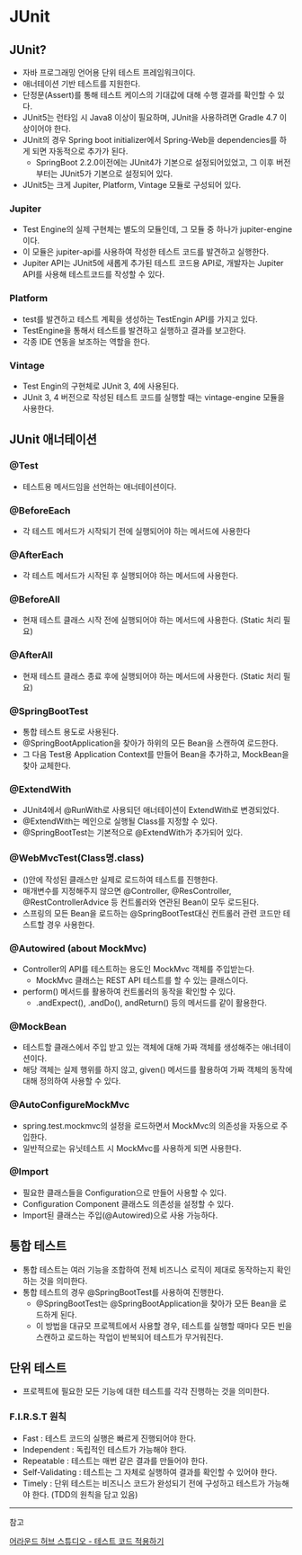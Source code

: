 # JUnit
## JUnit?
* 자바 프로그래밍 언어용 단위 테스트 프레임워크이다.
* 애너테이션 기반 테스트를 지원한다.
* 단정문(Assert)를 통해 테스트 케이스의 기대값에 대해 수행 결과를 확인할 수 있다.
* JUnit5는 런타임 시 Java8 이상이 필요하며, JUnit을 사용하려면 Gradle 4.7 이상이어야 한다.
* JUnit의 경우 Spring boot initializer에서 Spring-Web을 dependencies를 하게 되면 자동적으로 추가가 된다.
  * SpringBoot 2.2.0이전에는 JUnit4가 기본으로 설정되어있었고, 그 이후 버전부터는 JUnit5가 기본으로 설정되어 있다.
* JUnit5는 크게 Jupiter, Platform, Vintage 모듈로 구성되어 있다.

### Jupiter
* Test Engine의 실제 구현체는 별도의 모듈인데, 그 모듈 중 하나가 jupiter-engine이다.
* 이 모듈은 jupiter-api를 사용하여 작성한 테스트 코드를 발견하고 실행한다.
* Jupiter API는 JUnit5에 새롭게 추가된 테스트 코드용 API로, 개발자는 Jupiter API를 사용해 테스트코드를 작성할 수 있다.

### Platform
* test를 발견하고 테스트 계획을 생성하는 TestEngin API를 가지고 있다.
* TestEngine을 통해서 테스트를 발견하고 실행하고 결과를 보고한다.
* 각종 IDE 연동을 보조하는 역할을 한다.

### Vintage
* Test Engin의 구현체로 JUnit 3, 4에 사용된다.
* JUnit 3, 4 버전으로 작성된 테스트 코드를 실행할 때는 vintage-engine 모듈을 사용한다.

## JUnit 애너테이션
### @Test
* 테스트용 메서드임을 선언하는 애너테이션이다.

### @BeforeEach
* 각 테스트 메서드가 시작되기 전에 실행되어야 하는 메서드에 사용한다

### @AfterEach
* 각 테스트 메서드가 시작된 후 실행되어야 하는 메서드에 사용한다.

### @BeforeAll
* 현재 테스트 클래스 시작 전에 실행되어야 하는 메서드에 사용한다. (Static 처리 필요)

### @AfterAll
* 현재 테스트 클래스 종료 후에 실행되어야 하는 메서드에 사용한다. (Static 처리 필요)

### @SpringBootTest
* 통합 테스트 용도로 사용된다.
* @SpringBootApplication을 찾아가 하위의 모든 Bean을 스캔하여 로드한다.
* 그 다음 Test용 Application Context를 만들어 Bean을 추가하고, MockBean을 찾아 교체한다.

### @ExtendWith
* JUnit4에서 @RunWith로 사용되던 애너테이션이 ExtendWith로 변경되었다.
* @ExtendWith는 메인으로 실행될 Class를 지정할 수 있다.
* @SpringBootTest는 기본적으로 @ExtendWith가 추가되어 있다.

### @WebMvcTest(Class명.class)
* ()안에 작성된 클래스만 실제로 로드하여 테스트를 진행한다.
* 매개변수를 지정해주지 않으면 @Controller, @ResController, @RestControllerAdvice 등 컨트롤러와 연관된 Bean이 모두 로드된다.
* 스프링의 모든 Bean을 로드하는 @SpringBootTest대신 컨트롤러 관련 코드만 테스트할 경우 사용한다.

### @Autowired (about MockMvc)
* Controller의 API를 테스트하는 용도인 MockMvc 객체를 주입받는다.
  * MockMvc 클래스는 REST API 테스트를 할 수 있는 클래스이다.
* perform() 메서드를 활용하여 컨트롤러의 동작을 확인할 수 있다.
  * .andExpect(), .andDo(), andReturn() 등의 메서드를 같이 활용한다.

### @MockBean
* 테스트할 클래스에서 주입 받고 있는 객체에 대해 가짜 객체를 생성해주는 애너테이션이다.
* 해당 객체는 실제 행위를 하지 않고, given() 메서드를 활용하여 가짜 객체의 동작에 대해 정의하여 사용할 수 있다.

### @AutoConfigureMockMvc
* spring.test.mockmvc의 설정을 로드하면서 MockMvc의 의존성을 자동으로 주입한다.
* 일반적으로는 유닛테스트 시 MockMvc를 사용하게 되면 사용한다.

### @Import
* 필요한 클래스들을 Configuration으로 만들어 사용할 수 있다.
* Configuration Component 클래스도 의존성을 설정할 수 있다.
* Import된 클래스는 주입(@Autowired)으로 사용 가능하다.

## 통합 테스트
* 통합 테스트는 여러 기능을 조합하여 전체 비즈니스 로직이 제대로 동작하는지 확인하는 것을 의미한다.
* 통합 테스트의 경우 @SpringBootTest를 사용하여 진행한다.
  * @SpringBootTest는 @SpringBootApplication을 찾아가 모든 Bean을 로드하게 된다.
  * 이 방법을 대규모 프로젝트에서 사용할 경우, 테스트를 실행할 때마다 모든 빈을 스캔하고 로드하는 작업이 반복되어 테스트가 무거워진다.

## 단위 테스트
* 프로젝트에 필요한 모든 기능에 대한 테스트를 각각 진행하는 것을 의미한다.

### F.I.R.S.T 원칙
* Fast : 테스트 코드의 실행은 빠르게 진행되어야 한다.
* Independent : 독립적인 테스트가 가능해야 한다.
* Repeatable : 테스트는 매번 같은 결과를 만들어야 한다.
* Self-Validating : 테스트는 그 자체로 실행하여 결과를 확인할 수 있어야 한다.
* Timely : 단위 테스트는 비즈니스 코드가 완성되기 전에 구성하고 테스트가 가능해야 한다. (TDD의 원칙을 담고 있음)


___
참고

[어라운드 허브 스튜디오 - 테스트 코드 적용하기](https://www.youtube.com/watch?v=SFVWo0Z5Ppo)